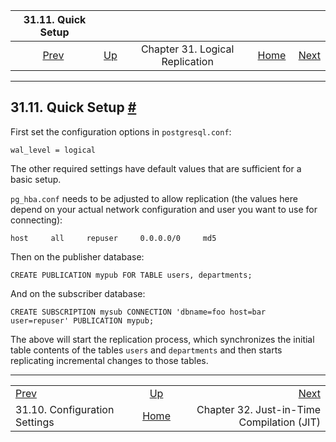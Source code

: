 <!--?xml version="1.0" encoding="UTF-8" standalone="no"?-->

|                            31.11. Quick Setup                            |                                                                  |                                 |                                                       |                                                                |
| :----------------------------------------------------------------------: | :--------------------------------------------------------------- | :-----------------------------: | ----------------------------------------------------: | -------------------------------------------------------------: |
| [Prev](logical-replication-config.html "31.10. Configuration Settings")  | [Up](logical-replication.html "Chapter 31. Logical Replication") | Chapter 31. Logical Replication | [Home](index.html "PostgreSQL 17devel Documentation") |  [Next](jit.html "Chapter 32. Just-in-Time Compilation (JIT)") |

***

## 31.11. Quick Setup [#](#LOGICAL-REPLICATION-QUICK-SETUP)

First set the configuration options in `postgresql.conf`:

    wal_level = logical

The other required settings have default values that are sufficient for a basic setup.

`pg_hba.conf` needs to be adjusted to allow replication (the values here depend on your actual network configuration and user you want to use for connecting):

    host     all     repuser     0.0.0.0/0     md5

Then on the publisher database:

    CREATE PUBLICATION mypub FOR TABLE users, departments;

And on the subscriber database:

    CREATE SUBSCRIPTION mysub CONNECTION 'dbname=foo host=bar user=repuser' PUBLICATION mypub;

The above will start the replication process, which synchronizes the initial table contents of the tables `users` and `departments` and then starts replicating incremental changes to those tables.

***

|                                                                          |                                                                  |                                                                |
| :----------------------------------------------------------------------- | :--------------------------------------------------------------: | -------------------------------------------------------------: |
| [Prev](logical-replication-config.html "31.10. Configuration Settings")  | [Up](logical-replication.html "Chapter 31. Logical Replication") |  [Next](jit.html "Chapter 32. Just-in-Time Compilation (JIT)") |
| 31.10. Configuration Settings                                            |       [Home](index.html "PostgreSQL 17devel Documentation")      |                     Chapter 32. Just-in-Time Compilation (JIT) |
